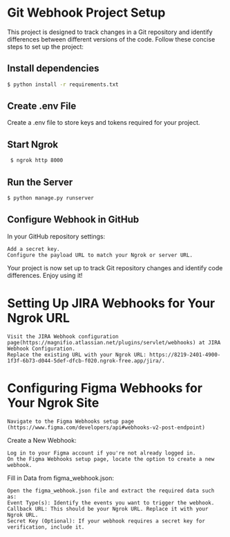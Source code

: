 # Git Webhook Project Setup
This project is designed to track changes in a Git repository and identify differences between different versions of the code. Follow these concise steps to set up the project:

## Install dependencies
  ```bash
  $ python install -r requirements.txt
  ```
##  Create .env File
Create a .env file to store keys and tokens required for your project.

## Start Ngrok
 ```bash
  $ ngrok http 8000
  ```
##  Run the Server
  ```bash
  $ python manage.py runserver
  ```

##  Configure Webhook in GitHub

 In your GitHub repository settings:

    Add a secret key.
    Configure the payload URL to match your Ngrok or server URL.

Your project is now set up to track Git repository changes and identify code differences. Enjoy using it!

# Setting Up JIRA Webhooks for Your Ngrok URL

    Visit the JIRA Webhook configuration page(https://magnifio.atlassian.net/plugins/servlet/webhooks) at JIRA Webhook Configuration.
    Replace the existing URL with your Ngrok URL: https://8219-2401-4900-1f3f-6b73-d044-5def-dfcb-f020.ngrok-free.app/jira/.

# Configuring Figma Webhooks for Your Ngrok Site
    Navigate to the Figma Webhooks setup page (https://www.figma.com/developers/api#webhooks-v2-post-endpoint)

  Create a New Webhook:

    Log in to your Figma account if you're not already logged in.
    On the Figma Webhooks setup page, locate the option to create a new webhook.

Fill in Data from figma_webhook.json:

    Open the figma_webhook.json file and extract the required data such as:
    Event Type(s): Identify the events you want to trigger the webhook.
    Callback URL: This should be your Ngrok URL. Replace it with your Ngrok URL.
    Secret Key (Optional): If your webhook requires a secret key for verification, include it.

